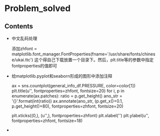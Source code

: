 # Problem_solved

## Contents

-  中文乱码处理

    添加zhfont = matplotlib.font_manager.FontProperties(fname='/usr/share/fonts/chinese/ukai.ttc')
    这个得自己下载放置一个目录下。然后，plt.title等的参数中指定fontproperties的值即可

-  给matplotlib.pyplot和seaborn形成的图形中添加注释

    ax = sns.countplot(general_info_df.PRESSURE, color=color[1])
    plt.title(u'', fontproperties=zhfont, fontsize=20)
    for i, p in enumerate(ax.patches):
        ratio = p.get_height()
        ano_str = '{}'.format(int(ratio))
        ax.annotate(ano_str, (p.get_x()+0.1, p.get_height()+80), fontproperties=zhfont, fontsize=20)

    plt.xticks((0,), (u'',), fontproperties=zhfont)
    plt.xlabel('')
    plt.ylabel(u'', fontproperties=zhfont, fontsize=18)

-